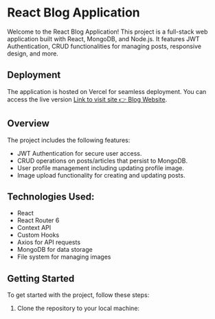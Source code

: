 # React Blog Application

Welcome to the React Blog Application! This project is a full-stack web application built with React, MongoDB, and Node.js. It features JWT Authentication, CRUD functionalities for managing posts, responsive design, and more.

## Deployment
The application is hosted on Vercel for seamless deployment. You can access the live version [Link to visit site 👉 Blog Website](https://mern-blog-app-weld.vercel.app/).




## Overview
The project includes the following features:

- JWT Authentication for secure user access.
- CRUD operations on posts/articles that persist to MongoDB.
- User profile management including updating profile image.
- Image upload functionality for creating and updating posts.

## Technologies Used:
- React
- React Router 6
- Context API
- Custom Hooks
- Axios for API requests
- MongoDB for data storage
- File system for managing images

## Getting Started
To get started with the project, follow these steps:

1. Clone the repository to your local machine:
